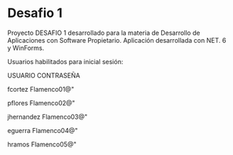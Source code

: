 # Desafio 1

Proyecto DESAFIO 1 desarrollado para la materia de Desarrollo de Aplicaciones con Software Propietario.
Aplicación desarrollada con NET. 6 y WinForms.
  
  
Usuarios habilitados para inicial sesión:  

USUARIO     CONTRASEÑA

fcortez     Flamenco01@"

pflores     Flamenco02@"

jhernandez  Flamenco03@"

eguerra     Flamenco04@"

hramos      Flamenco05@"

